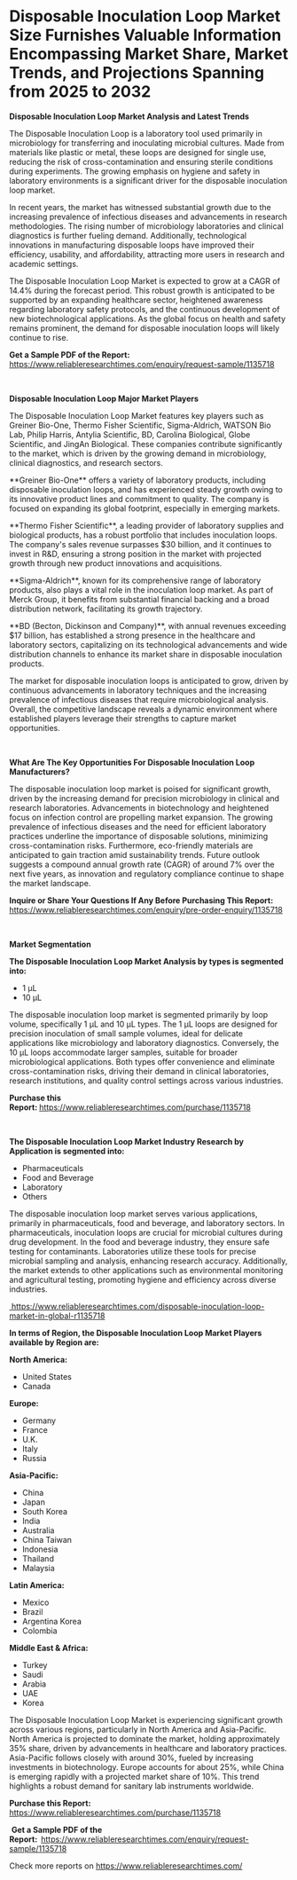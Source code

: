 <p><h1>Disposable Inoculation Loop Market Size Furnishes Valuable Information Encompassing Market Share, Market Trends, and Projections Spanning from 2025 to 2032</h1></p><p><strong>Disposable Inoculation Loop Market Analysis and Latest Trends</strong></p>
<p><p>The Disposable Inoculation Loop is a laboratory tool used primarily in microbiology for transferring and inoculating microbial cultures. Made from materials like plastic or metal, these loops are designed for single use, reducing the risk of cross-contamination and ensuring sterile conditions during experiments. The growing emphasis on hygiene and safety in laboratory environments is a significant driver for the disposable inoculation loop market.</p><p>In recent years, the market has witnessed substantial growth due to the increasing prevalence of infectious diseases and advancements in research methodologies. The rising number of microbiology laboratories and clinical diagnostics is further fueling demand. Additionally, technological innovations in manufacturing disposable loops have improved their efficiency, usability, and affordability, attracting more users in research and academic settings.</p><p>The Disposable Inoculation Loop Market is expected to grow at a CAGR of 14.4% during the forecast period. This robust growth is anticipated to be supported by an expanding healthcare sector, heightened awareness regarding laboratory safety protocols, and the continuous development of new biotechnological applications. As the global focus on health and safety remains prominent, the demand for disposable inoculation loops will likely continue to rise.</p></p>
<p><strong>Get a Sample PDF of the Report:&nbsp;</strong> <a href="https://www.reliableresearchtimes.com/enquiry/request-sample/1135718?utm_campaign=2454&utm_medium=2&utm_source=Github&utm_content=ia&utm_term=03032025&utm_id=disposable-inoculation-loop">https://www.reliableresearchtimes.com/enquiry/request-sample/1135718</a></p>
<p>&nbsp;</p>
<p><strong>Disposable Inoculation Loop Major Market Players</strong></p>
<p><p>The Disposable Inoculation Loop Market features key players such as Greiner Bio-One, Thermo Fisher Scientific, Sigma-Aldrich, WATSON Bio Lab, Philip Harris, Antylia Scientific, BD, Carolina Biological, Globe Scientific, and JingAn Biological. These companies contribute significantly to the market, which is driven by the growing demand in microbiology, clinical diagnostics, and research sectors.</p><p>**Greiner Bio-One** offers a variety of laboratory products, including disposable inoculation loops, and has experienced steady growth owing to its innovative product lines and commitment to quality. The company is focused on expanding its global footprint, especially in emerging markets.</p><p>**Thermo Fisher Scientific**, a leading provider of laboratory supplies and biological products, has a robust portfolio that includes inoculation loops. The company's sales revenue surpasses $30 billion, and it continues to invest in R&D, ensuring a strong position in the market with projected growth through new product innovations and acquisitions.</p><p>**Sigma-Aldrich**, known for its comprehensive range of laboratory products, also plays a vital role in the inoculation loop market. As part of Merck Group, it benefits from substantial financial backing and a broad distribution network, facilitating its growth trajectory.</p><p>**BD (Becton, Dickinson and Company)**, with annual revenues exceeding $17 billion, has established a strong presence in the healthcare and laboratory sectors, capitalizing on its technological advancements and wide distribution channels to enhance its market share in disposable inoculation products.</p><p>The market for disposable inoculation loops is anticipated to grow, driven by continuous advancements in laboratory techniques and the increasing prevalence of infectious diseases that require microbiological analysis. Overall, the competitive landscape reveals a dynamic environment where established players leverage their strengths to capture market opportunities.</p></p>
<p>&nbsp;</p>
<p><strong>What Are The Key Opportunities For Disposable Inoculation Loop Manufacturers?</strong></p>
<p><p>The disposable inoculation loop market is poised for significant growth, driven by the increasing demand for precision microbiology in clinical and research laboratories. Advancements in biotechnology and heightened focus on infection control are propelling market expansion. The growing prevalence of infectious diseases and the need for efficient laboratory practices underline the importance of disposable solutions, minimizing cross-contamination risks. Furthermore, eco-friendly materials are anticipated to gain traction amid sustainability trends. Future outlook suggests a compound annual growth rate (CAGR) of around 7% over the next five years, as innovation and regulatory compliance continue to shape the market landscape.</p></p>
<p><strong>Inquire or Share Your Questions If Any Before Purchasing This Report:</strong> <a href="https://www.reliableresearchtimes.com/enquiry/pre-order-enquiry/1135718?utm_campaign=2454&utm_medium=2&utm_source=Github&utm_content=ia&utm_term=03032025&utm_id=disposable-inoculation-loop">https://www.reliableresearchtimes.com/enquiry/pre-order-enquiry/1135718</a></p>
<p>&nbsp;</p>
<p><strong>Market Segmentation</strong></p>
<p><strong>The Disposable Inoculation Loop Market Analysis by types is segmented into:</strong></p>
<p><ul><li>1 µL</li><li>10 µL</li></ul></p>
<p><p>The disposable inoculation loop market is segmented primarily by loop volume, specifically 1 µL and 10 µL types. The 1 µL loops are designed for precision inoculation of small sample volumes, ideal for delicate applications like microbiology and laboratory diagnostics. Conversely, the 10 µL loops accommodate larger samples, suitable for broader microbiological applications. Both types offer convenience and eliminate cross-contamination risks, driving their demand in clinical laboratories, research institutions, and quality control settings across various industries.</p></p>
<p><strong>Purchase this Report:&nbsp;</strong><a href="https://www.reliableresearchtimes.com/purchase/1135718?utm_campaign=2454&utm_medium=2&utm_source=Github&utm_content=ia&utm_term=03032025&utm_id=disposable-inoculation-loop">https://www.reliableresearchtimes.com/purchase/1135718</a></p>
<p>&nbsp;</p>
<p><strong>The Disposable Inoculation Loop Market Industry Research by Application is segmented into:</strong></p>
<p><ul><li>Pharmaceuticals</li><li>Food and Beverage</li><li>Laboratory</li><li>Others</li></ul></p>
<p><p>The disposable inoculation loop market serves various applications, primarily in pharmaceuticals, food and beverage, and laboratory sectors. In pharmaceuticals, inoculation loops are crucial for microbial cultures during drug development. In the food and beverage industry, they ensure safe testing for contaminants. Laboratories utilize these tools for precise microbial sampling and analysis, enhancing research accuracy. Additionally, the market extends to other applications such as environmental monitoring and agricultural testing, promoting hygiene and efficiency across diverse industries.</p></p>
<p><a href="https://www.reliableresearchtimes.com/disposable-inoculation-loop-market-in-global-r1135718?utm_campaign=2454&utm_medium=2&utm_source=Github&utm_content=ia&utm_term=03032025&utm_id=disposable-inoculation-loop">&nbsp;https://www.reliableresearchtimes.com/disposable-inoculation-loop-market-in-global-r1135718</a></p>
<p><strong>In terms of Region, the Disposable Inoculation Loop Market Players available by Region are:</strong></p>
<p>
    <p> <strong> North America: </strong>
        <ul>
            <li>United States</li>
            <li>Canada</li>
        </ul>
        </p> 
    <p> <strong> Europe: </strong>
        <ul>
            <li>Germany</li>
            <li>France</li>
            <li>U.K.</li>
            <li>Italy</li>
            <li>Russia</li>
        </ul>
        </p> 
    <p> <strong> Asia-Pacific: </strong>
        <ul>
            <li>China</li>
            <li>Japan</li>
            <li>South Korea</li>
            <li>India</li>
            <li>Australia</li>
            <li>China Taiwan</li>
            <li>Indonesia</li>
            <li>Thailand</li>
            <li>Malaysia</li>
        </ul>
        </p> 
    <p> <strong> Latin America: </strong>
        <ul>
            <li>Mexico</li>
            <li>Brazil</li>
            <li>Argentina Korea</li>
            <li>Colombia</li>
        </ul>
        </p> 
    <p> <strong> Middle East & Africa: </strong>
        <ul>
            <li>Turkey</li>
            <li>Saudi</li>
            <li>Arabia</li>
            <li>UAE</li>
            <li>Korea</li>
        </ul>
    </p>
    </p>
<p><p>The Disposable Inoculation Loop Market is experiencing significant growth across various regions, particularly in North America and Asia-Pacific. North America is projected to dominate the market, holding approximately 35% share, driven by advancements in healthcare and laboratory practices. Asia-Pacific follows closely with around 30%, fueled by increasing investments in biotechnology. Europe accounts for about 25%, while China is emerging rapidly with a projected market share of 10%. This trend highlights a robust demand for sanitary lab instruments worldwide.</p></p>
<p><strong>Purchase this Report: </strong><a href="https://www.reliableresearchtimes.com/purchase/1135718?utm_campaign=2454&utm_medium=2&utm_source=Github&utm_content=ia&utm_term=03032025&utm_id=disposable-inoculation-loop">https://www.reliableresearchtimes.com/purchase/1135718</a></p>
<p>&nbsp;<strong>Get a Sample PDF of the Report:&nbsp;&nbsp;</strong><a href="https://www.reliableresearchtimes.com/enquiry/request-sample/1135718?utm_campaign=2454&utm_medium=2&utm_source=Github&utm_content=ia&utm_term=03032025&utm_id=disposable-inoculation-loop">https://www.reliableresearchtimes.com/enquiry/request-sample/1135718</a></p>
<p><strong></strong></p>
<p>Check more reports on <a href="https://www.reliableresearchtimes.com/?utm_campaign=2454&utm_medium=2&utm_source=Github&utm_content=ia&utm_term=03032025&utm_id=disposable-inoculation-loop">https://www.reliableresearchtimes.com/</a></p>